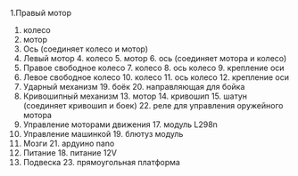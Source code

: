 1.Правый мотор
 1. колесо
 2. мотор
 3. Ось (соединяет колесо и мотор)
2. Левый мотор
	4. колесо
	5. мотор
	6. ось (соединяет мотора и колесо)
3. Правое свободное колесо
	7. колесо
	8. ось колесо
	9. крепление оси
4. Левое свободное колесо
	10. колесо
	11. ось колесо
	12. крепление оси
5. Ударный механизм 
	19. боёк
	20. направляющая для бойка
6. Кривошипный механизм
	13. мотор
	14. кривошип
	15. шатун (соединяет кривошип и боек)
	22. реле для управления оружейного мотора
7. Управление моторами движения 
	17. модуль L298n
8. Управление машинкой 
	19. блютуз модуль
9. Мозги
	21. ардуино nano
10. Питание
	18. питание 12V
11. Подвеска
	23. прямоугольная платформа 

	 
